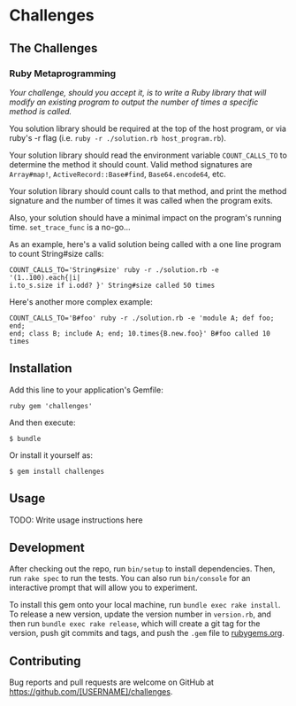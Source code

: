 # Challenges

## The Challenges

### Ruby Metaprogramming

*Your challenge, should you accept it, is to write a Ruby library that will
modify an existing program to output the number of times a specific method is
called.*

You solution library should be required at the top of the host program, or via
ruby's -r flag (i.e. `ruby -r ./solution.rb host_program.rb`).

Your solution library should read the environment variable `COUNT_CALLS_TO` to
determine the method it should count. Valid method signatures are `Array#map!`,
`ActiveRecord::Base#find`, `Base64.encode64`, etc.

Your solution library should count calls to that method, and print the method
signature and the number of times it was called when the program exits.

Also, your solution should have a minimal impact on the program's running time.
`set_trace_func` is a no-go...

As an example, here's a valid solution being called with a one line program to
count String#size calls:

    COUNT_CALLS_TO='String#size' ruby -r ./solution.rb -e '(1..100).each{|i|
    i.to_s.size if i.odd? }' String#size called 50 times

Here's another more complex example:

    COUNT_CALLS_TO='B#foo' ruby -r ./solution.rb -e 'module A; def foo; end;
    end; class B; include A; end; 10.times{B.new.foo}' B#foo called 10 times

## Installation

Add this line to your application's Gemfile:

```ruby gem 'challenges' ```

And then execute:

    $ bundle

Or install it yourself as:

    $ gem install challenges

## Usage

TODO: Write usage instructions here

## Development

After checking out the repo, run `bin/setup` to install dependencies. Then, run
`rake spec` to run the tests. You can also run `bin/console` for an interactive
prompt that will allow you to experiment.

To install this gem onto your local machine, run `bundle exec rake install`. To
release a new version, update the version number in `version.rb`, and then run
`bundle exec rake release`, which will create a git tag for the version, push
git commits and tags, and push the `.gem` file to
[rubygems.org](https://rubygems.org).

## Contributing

Bug reports and pull requests are welcome on GitHub at
https://github.com/[USERNAME]/challenges.

